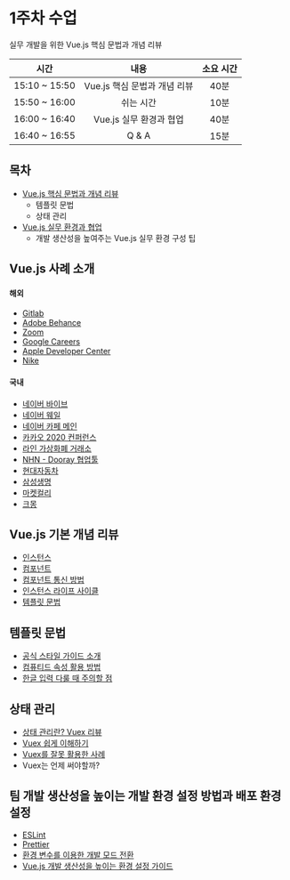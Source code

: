 # 1주차 수업

실무 개발을 위한 Vue.js 핵심 문법과 개념 리뷰

|     **시간**     |                **내용**                | **소요 시간** |
|:------------:|:----------------------------------:|:---------:|
| 15:10 ~ 15:50 | Vue.js 핵심 문법과 개념 리뷰 | 40분 |
| 15:50 ~ 16:00 | 쉬는 시간 | 10분 |
| 16:00 ~ 16:40 | Vue.js 실무 환경과 협업 | 40분 |
| 16:40 ~ 16:55 | Q & A | 15분 |

## 목차

- [Vue.js 핵심 문법과 개념 리뷰](#vuejs-기본-개념-리뷰)
  - 템플릿 문법
  - 상태 관리
- [Vue.js 실무 환경과 협업](#팀-개발-생산성을-높이는-개발-환경-설정-방법과-배포-환경-설정)
  - 개발 생산성을 높여주는 Vue.js 실무 환경 구성 팁

## Vue.js 사례 소개

#### 해외

- [Gitlab](https://gitlab.com/)
- [Adobe Behance](https://www.behance.net/)
- [Zoom](https://zoom.us/)
- [Google Careers](https://careers.google.com/)
- [Apple Developer Center](https://developer.apple.com/documentation/)
- [Nike](https://www.nike.com/kr/ko_kr/)

#### 국내

- [네이버 바이브](https://vibe.naver.com/)
- [네이버 웨일](https://whale.naver.com/)
- [네이버 카페 메인](https://section.cafe.naver.com/)
- [카카오 2020 컨퍼런스](https://if.kakao.com/)
- [라인 가상화폐 거래소](https://www.bitfront.me/)
- [NHN - Dooray 협업툴](https://dooray.com/home/)
- [현대자동차](https://www.hyundai.com/)
- [삼성생명](https://www.samsunglife.com/)
- [마켓컬리](https://www.kurly.com/)
- [크몽](https://kmong.com/)

## Vue.js 기본 개념 리뷰

- [인스턴스](https://joshua1988.github.io/vue-camp/vue/instance.html)
- [컴포넌트](https://joshua1988.github.io/vue-camp/vue/components.html)
- [컴포넌트 통신 방법](https://joshua1988.github.io/vue-camp/vue/components-communication.html)
- [인스턴스 라이프 사이클](https://joshua1988.github.io/vue-camp/vue/life-cycle.html)
- [템플릿 문법](https://joshua1988.github.io/vue-camp/vue/template.html)

## 템플릿 문법

- [공식 스타일 가이드 소개](https://vuejs.org/v2/style-guide/)
- [컴퓨티드 속성 활용 방법](https://github.com/joshua1988/vue-lgcns/blob/main/1_template-syntax/src/views/ComputedView.vue)
- [한글 입력 다룰 때 주의할 점](https://github.com/joshua1988/vue-lgcns/blob/main/1_template-syntax/src/views/InputView.vue)

## 상태 관리

- [상태 관리란? Vuex 리뷰](https://joshua1988.github.io/vue-camp/vuex/concept.html)
- [Vuex 쉽게 이해하기](https://github.com/joshua1988/vue-lgcns/blob/main/2_state-management/src/components/LearnVuex.vue)
- [Vuex를 잘못 활용한 사례](https://github.com/joshua1988/vue-lgcns/blob/main/2_state-management/src/components/VuexAntiPattern.vue)
- Vuex는 언제 써야할까?

## 팀 개발 생산성을 높이는 개발 환경 설정 방법과 배포 환경 설정

- [ESLint](https://eslint.org/)
- [Prettier](https://prettier.io/)
- [환경 변수를 이용한 개발 모드 전환](https://joshua1988.github.io/vue-camp/deploy/cli3-rules.html)
- [Vue.js 개발 생산성을 높이는 환경 설정 가이드](https://joshua1988.github.io/web-development/vuejs/boost-productivity/)